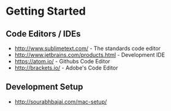 # Getting Started


## Code Editors / IDEs
* http://www.sublimetext.com/ - The standards code editor
* http://www.jetbrains.com/products.html - Development IDE
* https://atom.io/ - Githubs Code Editor
* http://brackets.io/ - Adobe's Code Editor

## Development Setup
* http://sourabhbajaj.com/mac-setup/
